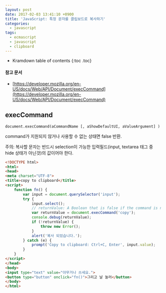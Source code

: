 ```yaml
---
layout: post
date: 2017-02-03 13:41:10 +0900
title: 'JavaScript: 특정 문자를 클립보드로 복사하기'
categories:
  - javascript
tags:
  - ecmascript
  - javascript
  - clipboard
---
```


* Kramdown table of contents
{:toc .toc}

#### 참고 문서

- [https://developer.mozilla.org/en-US/docs/Web/API/Document/execCommand](https://developer.mozilla.org/en-US/docs/Web/API/Document/execCommand)

## execCommand

```
document.execCommand(aCommandName [, aShowDefaultUI, aValueArgument] )
```

command가 지원되지 않거나 사용할 수 없는 상태면 false 반환.

주의: 복사할 문자는 반드시 selection이 가능한 입력필드(input, textarea 태그 중 hide 상태가 아닌것)의 값이어야 한다.

```html
<!DOCTYPE html>
<html>
<head>
<meta charset="UTF-8">
<title>copy to clipboard</title>
<script>
    function fn() {
        var input = document.querySelector('input');
        try {
            input.select();
            // returnValue: A Boolean that is false if the command is not supported or enabled.
            var returnValue = document.execCommand('copy');
            console.debug(returnValue);
            if (!returnValue) {
                throw new Error();
            }
            alert('복사 되었습니다.');
        } catch (e) {
            prompt('Copy to clipboard: Ctrl+C, Enter', input.value);
        }
    }
</script>
</head>
<body>
<input type="text" value="아무거나 쓰세요.">
<button type="button" onclick="fn()">그리고 날 눌러</button>
</body>
</html>
```
